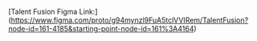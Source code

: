 [Talent Fusion Figma Link:] (https://www.figma.com/proto/g94mynzl9FuA5tclVVIRem/TalentFusion?node-id=161-4185&starting-point-node-id=161%3A4164)
